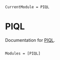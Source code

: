 ```@meta
CurrentModule = PIQL
```

# PIQL

Documentation for [PIQL](https://github.com/chelate/PIQL.jl).

```@index
```

```@autodocs
Modules = [PIQL]
```
